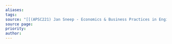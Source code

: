 ```yaml
---
aliases: 
tags: 
source: "[[(APSC221) Jan Sneep - Economics & Business Practices in Engineering.pdf#page=34&selection=160,0,160,31|(APSC221) Jan Sneep - Economics & Business Practices in Engineering, page 34]]"
source page: 
priority: 
author:
---
```

